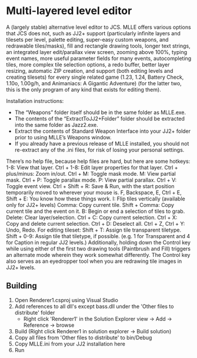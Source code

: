 Multi-layered level editor
==========================

A (largely stable) alternative level editor to JCS. MLLE offers various options that JCS does not, such as JJ2+ support (particularly infinite layers and tilesets per level, palette editing, super-easy custom weapons, and redrawable tiles/masks), fill and rectangle drawing tools, longer text strings, an integrated layer edit/parallax view screen, zooming above 100%, typing event names, more useful parameter fields for many events, autocompleting tiles, more complex tile selection options, a redo buffer, better layer resizing, automatic ZIP creation, and support (both editing levels and creating tilesets) for every single related game (1.23, 1.24, Battery Check, 1.10o, 1.00g/h, and Animaniacs: A Gigantic Adventure) (for the latter two, this is the only program of any kind that exists for editing them).

Installation instructions:

* The “Weapons” folder itself should be in the same folder as MLLE.exe.
* The contents of the “ExtractToJJ2+Folder” folder should be extracted into the same folder as Jazz2.exe.
* Extract the contents of Standard Weapon Interface into your JJ2+ folder prior to using MLLE’s Weapons window.
* If you already have a previous release of MLLE installed, you should not re-extract any of the .ini files, for risk of losing your personal settings.

There’s no help file, because help files are hard, but here are some hotkeys:
1-8: View that layer.
Ctrl + 1-8: Edit layer properties for that layer.
Ctrl + plus/minus: Zoom in/out.
Ctrl + M: Toggle mask mode.
M: View partial mask.
Ctrl + P: Toggle parallax mode.
P: View partial parallax.
Ctrl + V: Toggle event view.
Ctrl + Shift + R: Save & Run, with the start position temporarily moved to wherever your mouse is.
F, Backspace, E, Ctrl + E, Shift + E: You know how these things work.
I: Flip tiles vertically (available only for JJ2+ levels)
Comma: Copy current tile.
Shift + Comma: Copy current tile and the event on it.
B: Begin or end a selection of tiles to grab.
Delete: Clear layer/selection.
Ctrl + C: Copy current selection.
Ctrl + X: Copy and delete current selection.
Ctrl + D: Deselect all.
Ctrl + Z, Ctrl + Y: Undo, Redo.
For editing tileset:
Shift + T: Assign tile transparent tiletype.
Shift + 0-9: Assign tile that tiletype, if possible. (e.g. 1 for Transparent and 4 for Caption in regular JJ2 levels.)
Additionally, holding down the Control key while using either of the first two drawing tools (Paintbrush and Fill) triggers an alternate mode wherein they work somewhat differently. The Control key also serves as an eyedropper tool when you are redrawing tile images in JJ2+ levels.

Building
--------

1) Open Renderer1.csproj using Visual Studio
2) Add references to all dll's except bass.dll under the 'Other files to distribute' folder
   * Right click 'Renderer1' in the Solution Explorer view -> Add -> Reference -> browse
3) Build (Right click Renderer1 in solution explorer -> Build solution)
4) Copy all files from 'Other files to distribute' to bin/Debug
5) Copy MLLE.ini from your JJ2 installation here
6) Run
